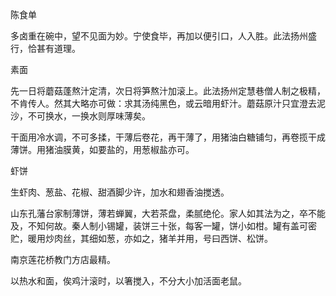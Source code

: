 陈食单

多卤重在碗中，望不见面为妙。宁使食毕，再加以便引口，人入胜。此法扬州盛行，恰甚有道理。

素面

先一日将蘑菇蓬熬汁定清，次日将笋熬汁加滚上。此法扬州定慧巷僧人制之极精，不肯传人。然其大略亦可做：求其汤纯黑色，或云暗用虾汁。蘑菇原汁只宜澄去泥沙，不可换水，一换水则厚味薄矣。

干面用冷水调，不可多揉，干薄后卷花，再干薄了，用猪油白糖铺匀，再卷揽干成薄饼。用猪油膜黄，如要盐的，用葱椒盐亦可。

虾饼

生虾肉、葱盐、花椒、甜酒脚少许，加水和翅香油搅透。

山东孔藩台家制薄饼，薄若蝉翼，大若茶盘，柔腻绝伦。家人如其法为之，卒不能及，不知何故。秦人制小锡罐，装饼三十张，每客一罐，饼小如柑。罐有盖可密贮，暖用炒肉丝，其细如葱，亦如之，猪羊并用，号曰西饼、松饼。

南京莲花桥教门方店最精。

以热水和面，俟鸡汁滚时，以箸搅入，不分大小加活面老鼠。